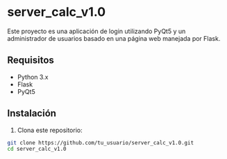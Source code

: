 # server_calc_v1.0

Este proyecto es una aplicación de login utilizando PyQt5 y un administrador de usuarios basado en una página web manejada por Flask.

## Requisitos

- Python 3.x
- Flask
- PyQt5

## Instalación

1. Clona este repositorio:

```bash
git clone https://github.com/tu_usuario/server_calc_v1.0.git
cd server_calc_v1.0

